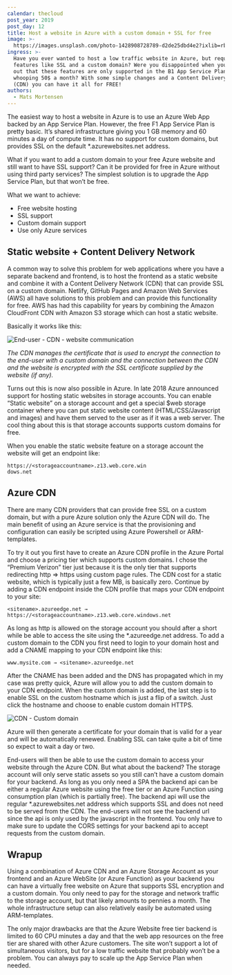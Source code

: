 ```yaml
---
calendar: thecloud
post_year: 2019
post_day: 12
title: Host a website in Azure with a custom domain + SSL for free
image: >-
  https://images.unsplash.com/photo-1428908728789-d2de25dbd4e2?ixlib=rb-1.2.1&ixid=eyJhcHBfaWQiOjEyMDd9&auto=format&fit=crop&w=2550&q=80
ingress: >-
  Have you ever wanted to host a low traffic website in Azure, but required
  features like SSL and a custom domain? Were you disappointed when you found
  out that these features are only supported in the B1 App Service Plan for a
  whooping 50$ a month? With some simple changes and a Content Delivery Network
  (CDN) you can have it all for FREE! 
authors:
  - Mats Mortensen
---
```

The easiest way to host a website in Azure is to use an Azure Web App backed by an App Service Plan. However, the free F1 App Service Plan is pretty basic. It’s shared infrastructure giving you 1 GB memory and 60 minutes a day of compute time. It has no support for custom domains, but provides SSL on the default *.azurewebsites.net address.

What if you want to add a custom domain to your free Azure website and still want to have SSL support? Can it be provided for free in Azure without using third party services? The simplest solution is to upgrade the App Service Plan, but that won’t be free. 

What we want to achieve:
- Free website hosting
- SSL support
- Custom domain support
- Use only Azure services

## Static website + Content Delivery Network
A common way to solve this problem for web applications where you have a separate backend and frontend, is to host the frontend as a static website and combine it with a Content Delivery Network (CDN) that can provide SSL on a custom domain. Netlify, GitHub Pages and Amazon Web Services (AWS) all have solutions to this problem and can provide this functionality for free. AWS has had this capability for years by combining the Amazon CloudFront CDN with Amazon S3 storage which can host a static website. 

Basically it works like this:
![End-user - CDN - website communication](https://i.ibb.co/B2qbZ63/cdn.png)

*The CDN manages the certificate that is used to encrypt the connection to the end-user with a custom domain and the connection between the CDN and the website is encrypted with the SSL certificate supplied by the website (if any).*


Turns out this is now also possible in Azure. In late 2018 Azure announced support for hosting static websites in storage accounts. You can enable “Static website” on a storage account and get a special $web storage container where you can put static website content (HTML/CSS/Javascript and images) and have them served to the user as if it was a web server. The cool thing about this is that storage accounts supports custom domains for free.

When you enable the static website feature on a storage account the website will get an endpoint like: 
```
https://<storageaccountname>.z13.web.core.win
dows.net
```


## Azure CDN
There are many CDN providers that can provide free SSL on a custom domain, but with a pure Azure solution only the Azure CDN will do. The main benefit of using an Azure service is that the provisioning and configuration can easily be scripted using Azure Powershell or ARM-templates.

To try it out you first have to create an Azure CDN profile in the Azure Portal and choose a pricing tier which supports custom domains. I chose the “Premium Verizon” tier just because it is the only tier that supports redirecting http => https using custom page rules. The CDN cost for a static website, which is typically just a few MB, is basically zero. Continue by adding a CDN endpoint inside the CDN profile that maps your CDN endpoint to your site: 

```
<sitename>.azureedge.net →  https://<storageaccountname>.z13.web.core.windows.net
```

As long as http is allowed on the storage account you should after a short while be able to access the site using the *.azureedge.net address. To add a custom domain to the CDN you first need to login to your domain host and add a CNAME mapping to your CDN endpoint like this:

```
www.mysite.com → <sitename>.azureedge.net
```

After the CNAME has been added and the DNS has propagated which in my case was pretty quick, Azure will allow you to add the custom domain to your CDN endpoint. When the custom domain is added, the last step is to enable SSL on the custom hostname which is just a flip of a switch. Just click the hostname and choose to enable custom domain HTTPS. 

![CDN - Custom domain](https://i.ibb.co/sR96D80/add-domain.png)

Azure will then generate a certificate for your domain that is valid for a year and will be automatically renewed. Enabling SSL can take quite a bit of time so expect to wait a day or two.
 
End-users will then be able to use the custom domain to access your website through the Azure CDN. But what about the backend? The storage account will only serve static assets so you still can’t have a custom domain for your backend. As long as you only need a SPA the backend api can be either a regular Azure website using the free tier or an Azure Function using consumption plan (which is partially free). The backend api will use the regular *.azurewebsites.net address which supports SSL and does not need to be served from the CDN. The end-users will not see the backend url since the api is only used by the javascript in the frontend. You only have to make sure to update the CORS settings for your backend api to accept requests from the custom domain.
 
## Wrapup
Using a combination of Azure CDN and an Azure Storage Account as your frontend and an Azure WebSite (or Azure Function) as your backend you can have a virtually free website on Azure that supports SSL encryption and a custom domain. You only need to pay for the storage and network traffic to the storage account, but that likely amounts to pennies a month. The whole infrastructure setup can also relatively easily be automated using ARM-templates.
 
The only major drawbacks are that the Azure Website free tier backend is limited to 60 CPU minutes a day and that the web app resources on the free tier are shared with other Azure customers. The site won’t support a lot of simultaneous visitors, but for a low traffic website that probably won’t be a problem. You can always pay to scale up the App Service Plan when needed. 
